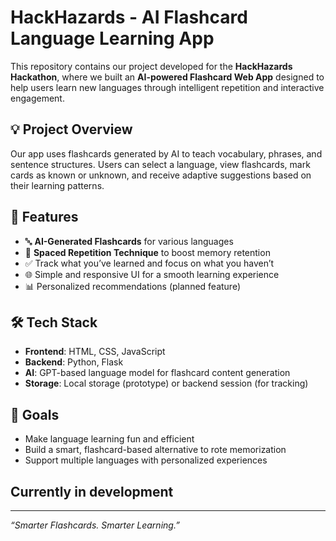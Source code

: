 # HackHazards - AI Flashcard Language Learning App

This repository contains our project developed for the **HackHazards Hackathon**, where we built an **AI-powered Flashcard Web App** designed to help users learn new languages through intelligent repetition and interactive engagement.

## 💡 Project Overview

Our app uses flashcards generated by AI to teach vocabulary, phrases, and sentence structures. Users can select a language, view flashcards, mark cards as known or unknown, and receive adaptive suggestions based on their learning patterns.

## 🚀 Features

- 🔤 **AI-Generated Flashcards** for various languages  
- 🧠 **Spaced Repetition Technique** to boost memory retention  
- ✅ Track what you’ve learned and focus on what you haven’t  
- 🌐 Simple and responsive UI for a smooth learning experience  
- 📊 Personalized recommendations (planned feature)

## 🛠 Tech Stack

- **Frontend**: HTML, CSS, JavaScript  
- **Backend**: Python, Flask  
- **AI**: GPT-based language model for flashcard content generation  
- **Storage**: Local storage (prototype) or backend session (for tracking)

## 🌟 Goals

- Make language learning fun and efficient  
- Build a smart, flashcard-based alternative to rote memorization  
- Support multiple languages with personalized experiences

## Currently in development

---

_“Smarter Flashcards. Smarter Learning.”_
